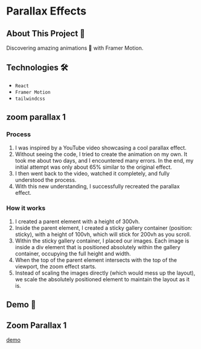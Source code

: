 # Parallax Effects

## About This Project 🚀
Discovering amazing animations 🌟 with Framer Motion.

## Technologies 🛠️
- `React`
- `Framer Motion`
- `tailwindcss`

## zoom parallax 1
###  Process
1.  I was inspired by a YouTube video showcasing a cool parallax effect.
2.  Without seeing the code, I tried to create the animation on my own. It took me about two days, and I encountered many errors. In the end, my initial attempt was only about 65% similar to the original effect.
3. I then went back to the video, watched it completely, and fully understood the process.
4. With this new understanding, I successfully recreated the parallax effect.

### How it works
1. I created a parent element with a height of 300vh.
2. Inside the parent element, I created a sticky gallery container  (position: sticky), with a height of 100vh, which will stick for 200vh as you scroll.
3. Within the sticky gallery container, I placed our images. Each image is inside a div element that is positioned absolutely within the gallery container, occupying the full height and width.
4. When the top of the parent element intersects with the top of the viewport, the zoom effect starts.
5. Instead of scaling the images directly (which would mess up the layout), we scale the absolutely positioned element to maintain the layout as it is.


## Demo 📸 

## Zoom Parallax 1
[demo](https://github.com/user-attachments/assets/0b392b37-3835-4719-8701-04b74283c835)


